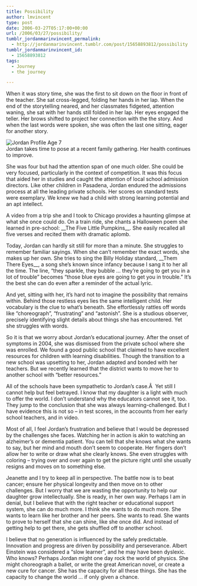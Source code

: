 ```yaml
---
title: Possibility
author: lmvincent
type: post
date: 2006-03-27T05:17:00+00:00
url: /2006/03/27/possibility/
tumblr_jordanmarinvincent_permalink:
  - http://jordanmarinvincent.tumblr.com/post/15658893812/possibility
tumblr_jordanmarinvincent_id:
  - 15658893812
tags:
  - Journey
  - the journey

---
```

When it was story time, she was the first to sit down on the floor in front of the teacher. She sat cross-legged, folding her hands in her lap. When the end of the storytelling neared, and her classmates fidgeted, attention waning, she sat with her hands still folded in her lap. Her eyes engaged the teller. Her brows shifted to project her connection with the the story. And when the last words were spoken, she was often the last one sitting, eager for another story.

![Jordan Profile Age 7][1]  
Jordan takes time to pose at a recent family gathering. Her health continues to improve.

She was four but had the attention span of one much older. She could be very focused, particularly in the context of competition. It was this focus that aided her in studies and caught the attention of local school admission directors. Like other children in Pasadena, Jordan endured the admissions process at all the leading private schools. Her scores on standard tests were exemplary. We knew we had a child with strong learning potential and an apt intellect.<a name="more"></a>

A video from a trip she and I took to Chicago provides a haunting glimpse at what she once could do. On a train ride, she chants a Halloween poem she learned in pre-school: \_\_The Five Little Pumpkins\_\_. She easily recalled all five verses and recited them with dramatic aplomb.

Today, Jordan can hardly sit still for more than a minute. She struggles to remember familiar sayings. When she can&rsquo;t remember the exact words, she makes up her own. She tries to sing the Billy Holiday standard, \_\_Them There Eyes\_\_, a song she&rsquo;s known since infancy because I sang it to her all the time. The line, &ldquo;they sparkle, they bubble &hellip; they&rsquo;re going to get you in a lot of trouble&rdquo; becomes &ldquo;those blue eyes are going to get you in trouble.&rdquo; It&rsquo;s the best she can do even after a reminder of the actual lyric.

And yet, sitting with her, it&rsquo;s hard not to imagine the possibility that remains within. Behind those restless eyes lies the same intelligent child. Her vocabulary is the clue to what&rsquo;s beneath. She effortlessly rattles off words like &ldquo;choreograph&rdquo;, &ldquo;frustrating&rdquo; and &ldquo;astonish&rdquo;. She is a studious observer, precisely identifying slight details about things she has encountered. Yet she struggles with words.

So it is that we worry about Jordan&rsquo;s educational journey. After the onset of symptoms in 2004, she was dismissed from the private school where she was enrolled. We found a good public school that claimed to have excellent resources for children with learning disabilities. Though the transition to a new school was upsetting to her, Jordan adapted and bonded with her teachers. But we recently learned that the district wants to move her to another school with &ldquo;better resources.&rdquo;

All of the schools have been sympathetic to Jordan&rsquo;s case.Â  Yet still I cannot help but feel betrayed. I know that my daughter is a light with much to offer the world. I don&rsquo;t understand why the educators cannot see it, too. They jump to the conclusion that she was always learning-challenged. But I have evidence this is not so &ndash; in test scores, in the accounts from her early school teachers, and in video.

Most of all, I feel Jordan&rsquo;s frustration and believe that I would be depressed by the challenges she faces. Watching her in action is akin to watching an alzheimer&rsquo;s or dementia patient. You can tell that she knows what she wants to say, but her mind and mouth don&rsquo;t seem to cooperate. Her fingers don&rsquo;t allow her to write or draw what she clearly knows. She even struggles with coloring &ndash; trying over and over again to get the picture right until she usually resigns and moves on to something else.

Jeanette and I try to keep all in perspective. The battle now is to beat cancer; ensure her physical longevity and then move on to other challenges. But I worry that we are wasting the opportunity to help our daughter grow intellectually. She is ready, in her own way. Perhaps I am in denial, but I believe that with the right teacher or educational support system, she can do much more. I think she wants to do much more. She wants to learn like her brother and her peers. She wants to read. She wants to prove to herself that she can shine, like she once did. And instead of getting help to get there, she gets shuffled off to another school.

I believe that no generation is influenced by the safely predictable. Innovation and progress are driven by possibility and perseverance. Albert Einstein was considered a &ldquo;slow learner&rdquo;, and he may have been dyslexic. Who knows? Perhaps Jordan might one day rock the world of physics. She might choreograph a ballet, or write the great American novel, or create a new cure for cancer. She has the capacity for all these things. She has the capacity to change the world &hellip; if only given a chance.

<div class="blogger-post-footer">
  <img loading="lazy" width="1" height="1" src="https://blogger.googleusercontent.com/tracker/9039099668816362935-1347130330803850120?l=jordansjourney2.blogspot.com" alt="" />
</div>

 [1]: http://jordanvincent.com/images/2006/03/100_2812_2.JPG